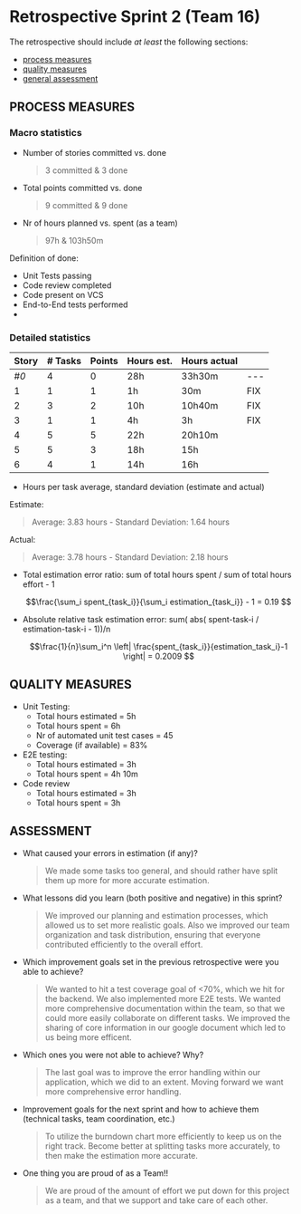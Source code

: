 # Retrospective Sprint 2 (Team 16)

The retrospective should include _at least_ the following
sections:

- [process measures](#process-measures)
- [quality measures](#quality-measures)
- [general assessment](#assessment)

## PROCESS MEASURES

### Macro statistics

- Number of stories committed vs. done
  > 3 committed & 3 done
- Total points committed vs. done
  > 9 committed & 9 done
- Nr of hours planned vs. spent (as a team)
  > 97h & 103h50m

Definition of done:

- Unit Tests passing
- Code review completed
- Code present on VCS
- End-to-End tests performed
- 

### Detailed statistics

| Story | # Tasks | Points | Hours est. | Hours actual |     |
| ----- | ------- | ------ | ---------- | ------------ | --- |
| _#0_  | 4       | 0      | 28h        | 33h30m       | --- |
| 1     | 1       | 1      | 1h         | 30m          | FIX |
| 2     | 3       | 2      | 10h        | 10h40m       | FIX |
| 3     | 1       | 1      | 4h         | 3h           | FIX |
| 4     | 5       | 5      | 22h        | 20h10m       |     |
| 5     | 5       | 3      | 18h        | 15h          |     |
| 6     | 4       | 1      | 14h        | 16h          |     |

- Hours per task average, standard deviation (estimate and actual)

Estimate:

> Average: 3.83 hours - Standard Deviation: 1.64 hours

Actual:

> Average: 3.78 hours - Standard Deviation: 2.18 hours

- Total estimation error ratio: sum of total hours spent / sum of total hours effort - 1

  $$\frac{\sum_i spent_{task_i}}{\sum_i estimation_{task_i}} - 1 = 0.19 $$

- Absolute relative task estimation error: sum( abs( spent-task-i / estimation-task-i - 1))/n

  $$\frac{1}{n}\sum_i^n \left| \frac{spent_{task_i}}{estimation_task_i}-1 \right|  = 0.2009 $$

## QUALITY MEASURES

- Unit Testing:
  - Total hours estimated = 5h
  - Total hours spent = 6h
  - Nr of automated unit test cases = 45
  - Coverage (if available) = 83%
- E2E testing:
  - Total hours estimated = 3h
  - Total hours spent = 4h 10m
- Code review
  - Total hours estimated = 3h
  - Total hours spent = 3h

## ASSESSMENT

- What caused your errors in estimation (if any)?

  > We made some tasks too general, and should rather have split them up more for more accurate estimation.

- What lessons did you learn (both positive and negative) in this sprint?

  > We improved our planning and estimation processes, which allowed us to set more realistic goals. Also we improved our team organization and task distribution, ensuring that everyone contributed efficiently to the overall effort.

- Which improvement goals set in the previous retrospective were you able to achieve?

  > We wanted to hit a test coverage goal of <70%, which we hit for the backend. We also implemented more E2E tests. We wanted more comprehensive documentation within the team, so that we could more easily collaborate on different tasks. We improved the sharing of core information in our google document which led to us being more efficent.

- Which ones you were not able to achieve? Why?

  > The last goal was to improve the error handling within our application, which we did to an extent. Moving forward we want more comprehensive error handling.

- Improvement goals for the next sprint and how to achieve them (technical tasks, team coordination, etc.)

  > To utilize the burndown chart more efficiently to keep us on the right track.
  > Become better at splitting tasks more accurately, to then make the estimation more accurate.

- One thing you are proud of as a Team!!
  > We are proud of the amount of effort we put down for this project as a team, and that we support and take care of each other.
